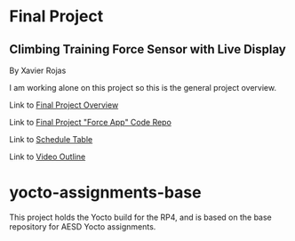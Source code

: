 # Final Project
## Climbing Training Force Sensor with Live Display
By Xavier Rojas

I am working alone on this project so this is the general project overview.

Link to [Final Project Overview](https://github.com/cu-ecen-aeld/final-project-rojasx/wiki/Project-Overview)

Link to [Final Project "Force App" Code Repo](https://github.com/rojasx/final-project-assignment-forceapp)

Link to [Schedule Table](https://github.com/users/rojasx/projects/2)

Link to [Video Outline](https://github.com/cu-ecen-aeld/final-project-rojasx/wiki/Xavier's-Final-Project-Video)

# yocto-assignments-base
This project holds the Yocto build for the RP4, and is based on the base repository for AESD Yocto assignments.
